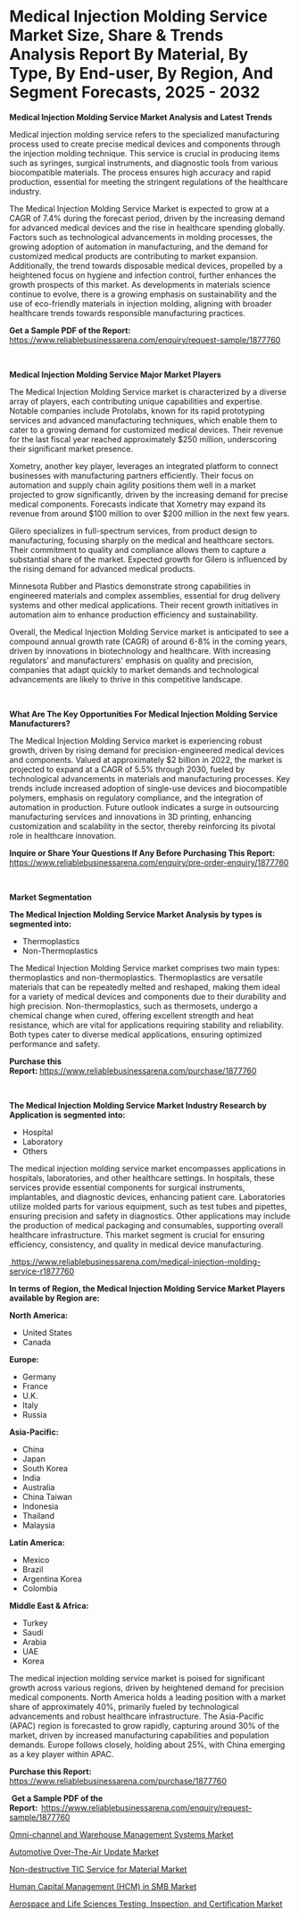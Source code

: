 <p><h1>Medical Injection Molding Service Market Size, Share & Trends Analysis Report By Material, By Type, By End-user, By Region, And Segment Forecasts, 2025 - 2032</h1></p><p><strong>Medical Injection Molding Service Market Analysis and Latest Trends</strong></p>
<p><p>Medical injection molding service refers to the specialized manufacturing process used to create precise medical devices and components through the injection molding technique. This service is crucial in producing items such as syringes, surgical instruments, and diagnostic tools from various biocompatible materials. The process ensures high accuracy and rapid production, essential for meeting the stringent regulations of the healthcare industry.</p><p>The Medical Injection Molding Service Market is expected to grow at a CAGR of 7.4% during the forecast period, driven by the increasing demand for advanced medical devices and the rise in healthcare spending globally. Factors such as technological advancements in molding processes, the growing adoption of automation in manufacturing, and the demand for customized medical products are contributing to market expansion. Additionally, the trend towards disposable medical devices, propelled by a heightened focus on hygiene and infection control, further enhances the growth prospects of this market. As developments in materials science continue to evolve, there is a growing emphasis on sustainability and the use of eco-friendly materials in injection molding, aligning with broader healthcare trends towards responsible manufacturing practices.</p></p>
<p><strong>Get a Sample PDF of the Report:&nbsp;</strong> <a href="https://www.reliablebusinessarena.com/enquiry/request-sample/1877760?utm_campaign=2033&utm_medium=2&utm_source=Github&utm_content=ia&utm_term=11032025&utm_id=medical-injection-molding-service">https://www.reliablebusinessarena.com/enquiry/request-sample/1877760</a></p>
<p>&nbsp;</p>
<p><strong>Medical Injection Molding Service Major Market Players</strong></p>
<p><p>The Medical Injection Molding Service market is characterized by a diverse array of players, each contributing unique capabilities and expertise. Notable companies include Protolabs, known for its rapid prototyping services and advanced manufacturing techniques, which enable them to cater to a growing demand for customized medical devices. Their revenue for the last fiscal year reached approximately $250 million, underscoring their significant market presence.</p><p>Xometry, another key player, leverages an integrated platform to connect businesses with manufacturing partners efficiently. Their focus on automation and supply chain agility positions them well in a market projected to grow significantly, driven by the increasing demand for precise medical components. Forecasts indicate that Xometry may expand its revenue from around $100 million to over $200 million in the next few years.</p><p>Gilero specializes in full-spectrum services, from product design to manufacturing, focusing sharply on the medical and healthcare sectors. Their commitment to quality and compliance allows them to capture a substantial share of the market. Expected growth for Gilero is influenced by the rising demand for advanced medical products.</p><p>Minnesota Rubber and Plastics demonstrate strong capabilities in engineered materials and complex assemblies, essential for drug delivery systems and other medical applications. Their recent growth initiatives in automation aim to enhance production efficiency and sustainability.</p><p>Overall, the Medical Injection Molding Service market is anticipated to see a compound annual growth rate (CAGR) of around 6-8% in the coming years, driven by innovations in biotechnology and healthcare. With increasing regulators' and manufacturers' emphasis on quality and precision, companies that adapt quickly to market demands and technological advancements are likely to thrive in this competitive landscape.</p></p>
<p>&nbsp;</p>
<p><strong>What Are The Key Opportunities For Medical Injection Molding Service Manufacturers?</strong></p>
<p><p>The Medical Injection Molding Service market is experiencing robust growth, driven by rising demand for precision-engineered medical devices and components. Valued at approximately $2 billion in 2022, the market is projected to expand at a CAGR of 5.5% through 2030, fueled by technological advancements in materials and manufacturing processes. Key trends include increased adoption of single-use devices and biocompatible polymers, emphasis on regulatory compliance, and the integration of automation in production. Future outlook indicates a surge in outsourcing manufacturing services and innovations in 3D printing, enhancing customization and scalability in the sector, thereby reinforcing its pivotal role in healthcare innovation.</p></p>
<p><strong>Inquire or Share Your Questions If Any Before Purchasing This Report:</strong> <a href="https://www.reliablebusinessarena.com/enquiry/pre-order-enquiry/1877760?utm_campaign=2033&utm_medium=2&utm_source=Github&utm_content=ia&utm_term=11032025&utm_id=medical-injection-molding-service">https://www.reliablebusinessarena.com/enquiry/pre-order-enquiry/1877760</a></p>
<p>&nbsp;</p>
<p><strong>Market Segmentation</strong></p>
<p><strong>The Medical Injection Molding Service Market Analysis by types is segmented into:</strong></p>
<p><ul><li>Thermoplastics</li><li>Non-Thermoplastics</li></ul></p>
<p><p>The Medical Injection Molding Service market comprises two main types: thermoplastics and non-thermoplastics. Thermoplastics are versatile materials that can be repeatedly melted and reshaped, making them ideal for a variety of medical devices and components due to their durability and high precision. Non-thermoplastics, such as thermosets, undergo a chemical change when cured, offering excellent strength and heat resistance, which are vital for applications requiring stability and reliability. Both types cater to diverse medical applications, ensuring optimized performance and safety.</p></p>
<p><strong>Purchase this Report:&nbsp;</strong><a href="https://www.reliablebusinessarena.com/purchase/1877760?utm_campaign=2033&utm_medium=2&utm_source=Github&utm_content=ia&utm_term=11032025&utm_id=medical-injection-molding-service">https://www.reliablebusinessarena.com/purchase/1877760</a></p>
<p>&nbsp;</p>
<p><strong>The Medical Injection Molding Service Market Industry Research by Application is segmented into:</strong></p>
<p><ul><li>Hospital</li><li>Laboratory</li><li>Others</li></ul></p>
<p><p>The medical injection molding service market encompasses applications in hospitals, laboratories, and other healthcare settings. In hospitals, these services provide essential components for surgical instruments, implantables, and diagnostic devices, enhancing patient care. Laboratories utilize molded parts for various equipment, such as test tubes and pipettes, ensuring precision and safety in diagnostics. Other applications may include the production of medical packaging and consumables, supporting overall healthcare infrastructure. This market segment is crucial for ensuring efficiency, consistency, and quality in medical device manufacturing.</p></p>
<p><a href="https://www.reliablebusinessarena.com/medical-injection-molding-service-r1877760?utm_campaign=2033&utm_medium=2&utm_source=Github&utm_content=ia&utm_term=11032025&utm_id=medical-injection-molding-service">&nbsp;https://www.reliablebusinessarena.com/medical-injection-molding-service-r1877760</a></p>
<p><strong>In terms of Region, the Medical Injection Molding Service Market Players available by Region are:</strong></p>
<p>
    <p> <strong> North America: </strong>
        <ul>
            <li>United States</li>
            <li>Canada</li>
        </ul>
        </p> 
    <p> <strong> Europe: </strong>
        <ul>
            <li>Germany</li>
            <li>France</li>
            <li>U.K.</li>
            <li>Italy</li>
            <li>Russia</li>
        </ul>
        </p> 
    <p> <strong> Asia-Pacific: </strong>
        <ul>
            <li>China</li>
            <li>Japan</li>
            <li>South Korea</li>
            <li>India</li>
            <li>Australia</li>
            <li>China Taiwan</li>
            <li>Indonesia</li>
            <li>Thailand</li>
            <li>Malaysia</li>
        </ul>
        </p> 
    <p> <strong> Latin America: </strong>
        <ul>
            <li>Mexico</li>
            <li>Brazil</li>
            <li>Argentina Korea</li>
            <li>Colombia</li>
        </ul>
        </p> 
    <p> <strong> Middle East & Africa: </strong>
        <ul>
            <li>Turkey</li>
            <li>Saudi</li>
            <li>Arabia</li>
            <li>UAE</li>
            <li>Korea</li>
        </ul>
    </p>
    </p>
<p><p>The medical injection molding service market is poised for significant growth across various regions, driven by heightened demand for precision medical components. North America holds a leading position with a market share of approximately 40%, primarily fueled by technological advancements and robust healthcare infrastructure. The Asia-Pacific (APAC) region is forecasted to grow rapidly, capturing around 30% of the market, driven by increased manufacturing capabilities and population demands. Europe follows closely, holding about 25%, with China emerging as a key player within APAC.</p></p>
<p><strong>Purchase this Report: </strong><a href="https://www.reliablebusinessarena.com/purchase/1877760?utm_campaign=2033&utm_medium=2&utm_source=Github&utm_content=ia&utm_term=11032025&utm_id=medical-injection-molding-service">https://www.reliablebusinessarena.com/purchase/1877760</a></p>
<p>&nbsp;<strong>Get a Sample PDF of the Report:&nbsp;&nbsp;</strong><a href="https://www.reliablebusinessarena.com/enquiry/request-sample/1877760?utm_campaign=2033&utm_medium=2&utm_source=Github&utm_content=ia&utm_term=11032025&utm_id=medical-injection-molding-service">https://www.reliablebusinessarena.com/enquiry/request-sample/1877760</a></p>
<p><strong></strong></p>
<p><p><a href="https://github.com/lazregaartun/Market-Research-Report-List-1/blob/main/omni-channel-and-warehouse-management-systems-market.md?utm_campaign=2033&utm_medium=2&utm_source=Github&utm_content=ia&utm_term=11032025&utm_id=medical-injection-molding-service">Omni-channel and Warehouse Management Systems Market</a></p><p><a href="https://github.com/jolashta/Market-Research-Report-List-1/blob/main/automotive-over-the-air-update-market.md?utm_campaign=2033&utm_medium=2&utm_source=Github&utm_content=ia&utm_term=11032025&utm_id=medical-injection-molding-service">Automotive Over-The-Air Update Market</a></p><p><a href="https://github.com/joannesouthgate/Market-Research-Report-List-5/blob/main/non-destructive-tic-service-for-material-market.md?utm_campaign=2033&utm_medium=2&utm_source=Github&utm_content=ia&utm_term=11032025&utm_id=medical-injection-molding-service">Non-destructive TIC Service for Material Market</a></p><p><a href="https://github.com/elhibacajka/Market-Research-Report-List-1/blob/main/human-capital-management-hcm-in-smb-market.md?utm_campaign=2033&utm_medium=2&utm_source=Github&utm_content=ia&utm_term=11032025&utm_id=medical-injection-molding-service">Human Capital Management (HCM) in SMB Market</a></p><p><a href="https://github.com/ienamoun/Market-Research-Report-List-1/blob/main/aerospace-and-life-sciences-testing-inspection-and-certification-market.md?utm_campaign=2033&utm_medium=2&utm_source=Github&utm_content=ia&utm_term=11032025&utm_id=medical-injection-molding-service">Aerospace and Life Sciences Testing, Inspection, and Certification Market</a></p></p>